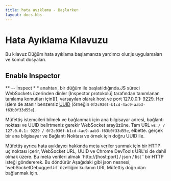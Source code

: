 ```yaml
---
title: hata ayıklama - Başlarken
layout: docs.hbs
---
```


# Hata Ayıklama Kılavuzu

Bu kılavuz Düğüm hata ayıklama başlamanıza yardımcı olur.js uygulamaları ve komut dosyaları.

## Enable Inspector

** -- İnspect * * anahtarı, bir düğüm ile başlatıldığında.JS süreci WebSockets üzerinden dinler
[Inspector protokolü] tarafından tanımlanan tanılama komutları için][],
varsayılan olarak host ve port 127.0.0.1: 9229. Her işlem de atanır
benzersiz [UUID][] (örneğin `0f2c936f-b1cd-4ac9-aab3-f63b0f33d55e`).

Müfettiş istemcileri bilmek ve bağlanmak için ana bilgisayar adresi, bağlantı noktası ve UUID belirtmeniz gerekir
WebSocket arayüzüne. Tam URL
`ws:/ / 127.0.0.1: 9229 / 0f2c936f-b1cd-4ac9-aab3-f63b0f33d55e`, elbette.
gerçek bir ana bilgisayar ve Bağlantı Noktası ve örnek için doğru UUID ile.

Müfettiş ayrıca hata ayıklayıcı hakkında meta veriler sunmak için bir HTTP uç noktası içerir,
WebSocket URL, UUID ve Chrome DevTools URL'si de dahil olmak üzere. Bu meta verileri almak 
`http://[host:port] / json / list ' bir HTTP isteği göndererek.  Bu döndürür
Aşağıdaki gibi json nesnesi; 'webSocketDebuggerUrl' özelliğini kullanın
URL Müfettiş doğrudan bağlanmak için.

<!-- eslint-skip - >
"'javascript
{
  "açıklama": "düğüm.JS örneği",
  "devtoolsFrontendUrl": "chrome-devtools://devtools/bundled/ınspector.html mi?deneyler=true&v8only=true&ws=127.0.0.1:9229/0f2c936f-b1cd-4ac9-aab3-f63b0f33d55e",
  "faviconUrl": "https://nodejs.org/static/favicon.ico",
  "ıd": "0f2c936f-b1cd-4ac9-aab3-f63b0f33d55e",
  "title": "düğüm",
  "tür": "düğüm",
  "url": "dosya://",
  "webSocketDebuggerUrl": "ws://127.0.0.1:9229/0f2c936f-b1cd-4ac9-aab3-f63b0f33d55e"
}
"`

düğümlü.JS süreci başladı* * `--ınspect ' olmadan da başlatmak için talimat olabilir
`SİGUSR1` (Linux ve Linux üzerinde) ile sinyal vererek hata ayıklama iletileri dinleme
OS X). Düğüm 7'den itibaren bu, eski hata ayıklayıcı API'sini etkinleştirir; düğüm 8 ve sonraki sürümlerde
Müfettiş API'sini etkinleştirecektir.

---
## Güvenlik Etkileri

Hata ayıklayıcı beri Düğüm tam erişimi vardır.JS yürütme ortamı, a
bu bağlantı noktasına bağlanabilen kötü amaçlı aktörler rasgele yürütebilir
düğüm işlemi adına kod. Güvenliği anlamak önemlidir
hata ayıklayıcı bağlantı noktasını genel ve özel ağlarda açığa çıkarmanın etkileri.

### Hata ayıklama bağlantı noktasını herkese açık olarak açığa çıkarmak güvensizdir

Hata ayıklayıcı bir ortak IP adresine bağlı veya 0.0.0.0, herhangi bir istemci
IP adresinize ulaşabilir herhangi bir hata ayıklayıcıya bağlanabilecektir
kısıtlama ve keyfi kod çalıştırmak mümkün olacak.

Varsayılan olarak 'node -- ınspect' 127.0.0.1'e bağlanır. Açıkça bir sağlamak gerekir
genel IP adresi veya 0.0.0.0, vb., dış bağlantılara izin vermek istiyorsanız
hata ayıklayıcıya. Bunu yapmak size potansiyel olarak önemli bir güvenlik ortaya çıkarabilir
tehdit. Uygun güvenlik duvarları ve erişim denetimlerini yerinde sağlamanızı öneririz
bir güvenlik maruz kalmasını önlemek için.

Bazı tavsiyelerde ' [uzaktan hata ayıklama senaryolarını etkinleştirme](#enabling-remote-debugging-scenarios) 'bölümündeki bölümüne bakın
uzaktan hata ayıklayıcı istemcilerinin bağlanmasına güvenli bir şekilde izin vermek için.

### Yerel uygulamalar müfettişe tam erişime sahip

Müfettiş bağlantı noktasını 127.0.0.1 (varsayılan), herhangi bir uygulamaya bağlarsanız bile
makinenizde yerel olarak çalışan sınırsız erişime sahip olacaktır. Bu tasarıma göre
yerel hata ayıklayıcıların rahatça takabilmesine izin vermek için.

### Tarayıcılar, WebSockets ve aynı köken ilkesi

Bir web tarayıcısında açık web siteleri WebSocket ve HTTP istekleri altında yapabilirsiniz
tarayıcı güvenlik modeli. Bir ilk HTTP bağlantısı elde etmek için gerekli olan bir
benzersiz hata ayıklayıcı oturum kimliği. Aynı köken ilkesi web sitelerinin olmasını engeller
bu HTTP bağlantısını yapabilir. Karşı ek güvenlik için
[DNS rebinding saldırıları] (https://en.wikipedia.org/wiki/DNS_rebinding), düğüm.js
bağlantı için' ana bilgisayar ' başlıklarının da doğrular
tam olarak bir IP adresi veya `localhost` veya `localhost6` belirtin.

Bu güvenlik ilkeleri tarafından uzak bir hata ayıklama sunucusuna bağlanmayı izin vermez
ana bilgisayar adını belirtme. Bu kısıtlamayı belirterek çalışabilirsiniz
IP adresi veya aşağıda açıklandığı gibi ssh tünelleri kullanarak.

## Müfettiş.

Birkaç ticari ve açık kaynak araçları düğümün Müfettiş bağlanabilir. Temel
bunlar hakkında bilgi aşağıdaki gibidir:

#### kontrol [düğüm] https://github.com/nodejs/node-inspect)

* Düğüm tarafından desteklenen CLI hata ayıklayıcı.[Müfettiş protokolü] [] kullanan JS Vakfı.
* Bir sürüm düğüm ile birlikte ve 'düğüm' myscript ile kullanılabilir . js'.
* En son sürümü de bağımsız olarak monte edilebilir (örneğin`npm ınstall-g node-ınspect')
  ve ' node-ınspect myscript ile kullanılır.js'.

#### [Chrome DevTools] (https://github.com/ChromeDevTools/devtools-frontend) 55+

* * * Seçenek 1**: Açık `krom://ınspect` bir Krom tabanlı
  tarayıcı. Yapılandırma düğmesini tıklatın ve hedef ana bilgisayar ve bağlantı noktası emin olun
  listelenir.
* * * Seçenek 2**: `/json/list` çıkışından `devtoolsFrontendUrl`kopyalayın
  (yukarıya bakın) veya --ipucu metnini inceleyin ve Chrome'a yapıştırın.
** * Seçenek 3**: Chrome uzantısı NIM (düğüm Müfettiş Yöneticisi) yükleyin):  
  https://chrome.google.com/webstore/detail/nim-node-inspector-manage/gnhhdgbaldcilmgcpfddgdbkhjohddkj

#### [Visual Studio kodu] (https://github.com/microsoft/vscode) 1.10+

* Hata ayıklama panelinde ' açmak için ayarlar simgesini tıklatın.vscode / başlatma.json'.
  "Düğüm"İ Seçin .ilk kurulum için js".

#### [Visual Studio] (https://github.com/Microsoft/nodejstools) 2017

* Menüden "hata ayıklama > hata ayıklamayı Başlat" ı seçin veya F5 tuşuna basın . 
* [Ayrıntılı talimatlar] (https://github.com/Microsoft/nodejstools/wiki/Debugging).

#### [JetBrains WebStorm] (https://www.jetbrains.com/webstorm/) 2017.1 + ve diğer JetBrains IDEs

* Yeni bir düğüm oluşturun . JS hata ayıklama yapılandırma ve hata ayıklama vurdu. '--ınspect ' kullanılacaktır
  düğüm için varsayılan olarak.js 7+. JS işaretini kaldırın devre dışı bırakmak için.hata ayıklayıcı.düğümlü.kullanma.ınspect ' in
  IDE kayıt defteri.

#### [chrome-remote-ınterface] (https://github.com/cyrus-and/chrome-remote-interface)

* Kütüphane Müfettiş Protokol uç noktaları bağlantıları kolaylaştırmak için.

---

## Komut satırı seçenekleri

Aşağıdaki tabloda çeşitli çalışma zamanı bayrakları hata ayıklama üzerindeki etkisini listeler:

< table cellpadding="0" cellspading="0">
  <tr><th>bayrak</th><Th>anlam</th> < /tr>
  < tr>
    <td>--ınspect < /td>
    < td>
      < ul>
        <li>Müfettiş aracısını Etkinleştir < /li>
        <li>varsayılan adres ve bağlantı noktasını dinleyin (127.0.0.1:9229) < / li>
      < / ul>
    < / td>
  < / tr>
  < tr>
    < td>--ınspect= < i > [host:port]</i>< / td>
    < td>
      < ul>
        <li>Müfettiş aracısını Etkinleştir < /li>
        <li>adres veya ana bilgisayar adı<i>ana bilgisayar</i> (varsayılan: 127.0.0.1) < /li>
        <li>Port Dinle<i>port</i> (varsayılan: 9229) < /li>
      < / ul>
    < / td>
  < / tr>
  < tr>
    < td>--ınspect-brk</td>
    < td>
      < ul>
        <li>Müfettiş aracısını Etkinleştir < /li>
        <li>varsayılan adres ve bağlantı noktasını dinleyin (127.0.0.1:9229) < / li>
        <li>kullanıcı kodu başlamadan önce kırın < /li>
      < / ul>
    < / td>
  < / tr>
  < tr>
    < td>--ınspect-brk= < i > [host:port]</i></td>
    < td>
      < ul>
        <li>Müfettiş aracısını Etkinleştir < /li>
        <li>adres veya ana bilgisayar adı<i>ana bilgisayar</i> (varsayılan: 127.0.0.1) < /li>
        <li>Port Dinle<i>port</i> (varsayılan: 9229) < /li>
        <li>kullanıcı kodu başlamadan önce kırın < /li>
      < / ul>
    < / td>
  < / tr>
  < tr>
    <td> < code>düğüm denetimi < i>komut dosyası.js < / i > < / code > < / td>
    < td>
      < ul>
        < li>kullanıcının komut dosyasını --ınspect bayrağı altında çalıştırmak için alt işlemi Spawn;
            ve CLI hata ayıklayıcısını çalıştırmak için ana işlemi kullanın.< / li>
      < / ul>
    < / td>
  < / tr>
  < tr>
    <td> < code>node ınspect -- port = xxxx < i>komut dosyası.js < / i > < / code > < / td>
    < td>
      < ul>
        < li>kullanıcının komut dosyasını --ınspect bayrağı altında çalıştırmak için alt işlemi Spawn;
            ve CLI hata ayıklayıcısını çalıştırmak için ana işlemi kullanın.< / li>
        <li>Port Dinle<i>port</i> (varsayılan: 9229) < /li>
      < / ul>
    < / td>
  < / tr>
</Tablo>

---

## Uzaktan hata ayıklama senaryolarını etkinleştirme

Hata ayıklayıcı bir ortak IP adresi üzerinde dinlemek asla öneririz. Eğer
uzaktan hata ayıklama bağlantılarının ssh kullanımını önermesine izin vermeniz gerekir
bunun yerine tüneller. Sadece açıklayıcı amaçlar için aşağıdaki örneği sağlıyoruz.
Ayrıcalıklı bir uzaktan erişim sağlayan güvenlik riskini anlamak lütfen
devam etmeden önce servis.

Diyelim ki uzak makinede düğüm çalıştırıyorsunuz, remote.example.com, bu sen
hata ayıklama yapabilmek istiyorum. O makinede, düğüm işlemini başlatmalısınız
Müfettiş yalnızca localhost (varsayılan) dinlerken.

```deneme
$ node -- ınspect server.js
"`

Şimdi, yerel makinenizde bir hata ayıklama istemcisi başlatmak istediğiniz yerden
bağlantı, bir ssh tüneli kurabilirsiniz:

```deneme
$ ssh-l 9221: localhost: 9229 user@remote.example.com
"`

Bu, yerel bağlantı noktanızdaki 9221 bağlantı noktasına bir ssh tünel oturumu başlatır
makine port 9229 iletilir remote.example.com. Artık ekleyebilirsiniz
Chrome DevTools veya Visual Studio kodu localhost: 9221 gibi bir hata ayıklayıcı,
hangi düğüm gibi hata ayıklama gerekir.js uygulaması yerel olarak çalışıyordu.

---

## Eski Hata Ayıklayıcı

** Eski hata ayıklayıcı düğüm 7.7.0 itibariyle kullanımdan kaldırılmıştır. Lütfen kullanın -- ınspect
ve bunun yerine Müfettiş.**

**--Debug ile başlatıldığında** veya **--debug-brk** sürüm 7 anahtarları ve
daha önce, Node.js, kullanıcı tarafından tanımlanan hata ayıklama komutlarını dinler
V8 hata Ayıklama TCP bağlantı noktası iletişim Kuralı, varsayılan `5858. Herhangi bir hata ayıklayıcı istemcisi
hangi Bu Protokol bağlanmak ve çalışan işlemi hata ayıklama konuşuyor; a
birkaç popüler olanlar aşağıda listelenmiştir.

V8 hata ayıklama Protokolü artık korunur veya belgelenmez.

#### [Yerleşik hata ayıklayıcı] (https://nodejs.org/dist/latest-v6.x/docs/api/debugger.html)

Başlat ' düğüm hata ayıklama script_name.JS ' düğümün yerleşik altında komut dosyası başlatmak için
komut satırı hata ayıklayıcı. Komut dosyanız ile başlayan başka bir düğüm işleminde başlar
'--debug-brk ' seçeneği ve ilk düğüm işlemi `_debugger.js`
komut dosyası ve hedef bağlanır.

###[düğüm-Müfettiş](https://github.com/node-inspector/node-inspector # )

Düğümünüzü hata ayıklayın.aracı bir işlem kullanarak Chrome DevTools ile JS uygulaması
Chromium'da kullanılan Müfettiş protokolünü V8 hata Ayıklayıcısına çevirir
düğümde kullanılan protokol.js.

<!-- hakemler -->

[Müfettiş Protokolü]: https://chromedevtools.github.io/debugger-protocol-viewer/v8/
[UUID]: https://tools.ietf.org/html/rfc4122
